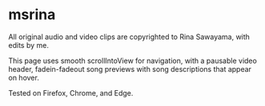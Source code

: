 # msrina

All original audio and video clips are copyrighted to Rina Sawayama, with edits by me.

This page uses smooth scrollIntoView for navigation, with a pausable video header, fadein-fadeout song previews with song descriptions that appear on hover.

Tested on Firefox, Chrome, and Edge. 
